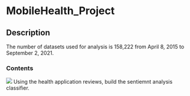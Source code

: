 # MobileHealth_Project

## Description
The number of datasets used for analysis is 158,222 from April 8, 2015 to September 2, 2021.

### Contents
<img src="https://img.shields.io/badge/Python-3776AB?style=for-the-badge&logo=Python&logoColor=orange">
Using the health application reviews, build the sentiemnt analysis classifier.
